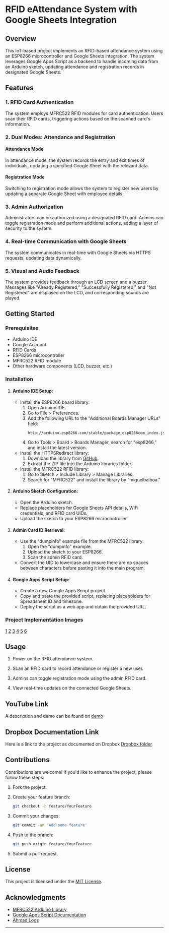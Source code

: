 # RFID eAttendance System with Google Sheets Integration

## Overview

This IoT-based project implements an RFID-based attendance system using an ESP8266 microcontroller and Google Sheets integration. The system leverages Google Apps Script as a backend to handle incoming data from an Arduino sketch, updating attendance and registration records in designated Google Sheets.

## Features

### 1. RFID Card Authentication

The system employs MFRC522 RFID modules for card authentication. Users scan their RFID cards, triggering actions based on the scanned card's information.

### 2. Dual Modes: Attendance and Registration

#### Attendance Mode

In attendance mode, the system records the entry and exit times of individuals, updating a specified Google Sheet with the relevant data.

#### Registration Mode

Switching to registration mode allows the system to register new users by updating a separate Google Sheet with employee details.

### 3. Admin Authorization

Administrators can be authorized using a designated RFID card. Admins can toggle registration mode and perform additional actions, adding a layer of security to the system.

### 4. Real-time Communication with Google Sheets

The system communicates in real-time with Google Sheets via HTTPS requests, updating data dynamically.

### 5. Visual and Audio Feedback

The system provides feedback through an LCD screen and a buzzer. Messages like "Already Registered," "Successfully Registered," and "Not Registered" are displayed on the LCD, and corresponding sounds are played.

## Getting Started

### Prerequisites

- Arduino IDE
- Google Account
- RFID Cards
- ESP8266 microcontroller
- MFRC522 RFID module
- Other hardware components (LCD, buzzer, etc.)

### Installation

1. #### Arduino IDE Setup:
   - Install the ESP8266 board library:
     1. Open Arduino IDE.
     2. Go to File > Preferences.
     3. Add the following URL to the "Additional Boards Manager URLs" field:
        ```
        http://arduino.esp8266.com/stable/package_esp8266com_index.json
        ```
     4. Go to Tools > Board > Boards Manager, search for "esp8266," and install the latest version.
   - Install the HTTPSRedirect library:
     1. Download the library from [GitHub](https://github.com/electronicsguy/ESP8266).
     2. Extract the ZIP file into the Arduino libraries folder.
   - Install the MFRC522 RFID library:
     1. Go to Sketch > Include Library > Manage Libraries.
     2. Search for "MFRC522" and install the library by "miguelbalboa."

2. #### Arduino Sketch Configuration:
   - Open the Arduino sketch.
   - Replace placeholders for Google Sheets API details, WiFi credentials, and RFID card UIDs.
   - Upload the sketch to your ESP8266 microcontroller.

3. #### Admin Card ID Retrieval:
   - Use the "dumpinfo" example file from the MFRC522 library:
     1. Open the "dumpinfo" example.
     2. Upload the sketch to your ESP8266.
     3. Scan the admin RFID card.
   - Convert the UID to lowercase and ensure there are no spaces between characters before pasting it into the main program.

4. #### Google Apps Script Setup:
   - Create a new Google Apps Script project.
   - Copy and paste the provided script, replacing placeholders for Spreadsheet ID and timezone.
   - Deploy the script as a web app and obtain the provided URL.

### Project Implementation Images
[1](/a_pic.png)
[2](/b_pic.png)
[3](/c_pic.png)
[4](/d_pic.png)
[5](/e_pic.png)
[6](/f_pic.png)

## Usage

1. Power on the RFID attendance system.

2. Scan an RFID card to record attendance or register a new user.

3. Admins can toggle registration mode using the admin RFID card.

4. View real-time updates on the connected Google Sheets.

## YouTube Link
A description and demo can be found on [demo](https://youtu.be/Gx8IvVP25Pg?si=oSAFD_z7xvm3a2nR)

## Dropbox Documentation Link
Here is a link to the project as documented on Dropbox [Dropbox folder]()

## Contributions

Contributions are welcome! If you'd like to enhance the project, please follow these steps:

1. Fork the project.

2. Create your feature branch:

   ```bash
   git checkout -b feature/YourFeature
   ```

3. Commit your changes:

   ```bash
   git commit -am 'Add some feature'
   ```

4. Push to the branch:

   ```bash
   git push origin feature/YourFeature
   ```

5. Submit a pull request.

## License

This project is licensed under the [MIT License](LICENSE).

## Acknowledgments

- [MFRC522 Arduino Library](https://github.com/miguelbalboa/rfid)
- [Google Apps Script Documentation](https://developers.google.com/apps-script)
- [Ahmad Logs](https://github.com/ahmadlogs)

---

